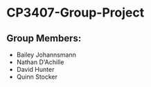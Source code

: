 # CP3407-Group-Project

## Group Members:
- Bailey Johannsmann  
- Nathan D'Achille  
- David Hunter  
- Quinn Stocker  